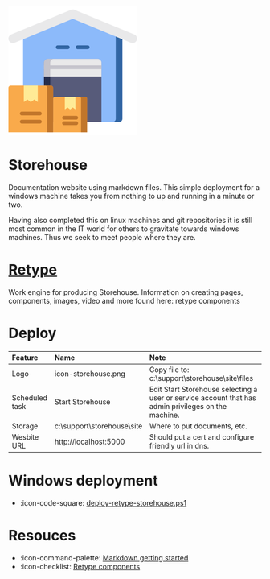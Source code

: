 ![image](images/icon-storehouse.png)

# Storehouse
Documentation website using markdown files. This simple deployment for a windows machine takes you from nothing to up and running in a minute or two.

Having also completed this on linux machines and git repositories it is still most common in the IT world for others to gravitate towards windows machines. Thus we seek to meet people where they are.

# [Retype](https://retype.com)
Work engine for producing Storehouse. Information on creating pages, components, images, video and more found here: retype components

# Deploy
|Feature|Name|Note|
|:---|:---|:---|
|Logo|icon-storehouse.png|Copy file to: c:\support\storehouse\site\files|
|Scheduled task|Start Storehouse|Edit Start Storehouse selecting a user or service account that has admin privileges on the machine.|
|Storage|c:\support\storehouse\site|Where to put documents, etc.|
|Wesbite URL|http://localhost:5000 |Should put a cert and configure friendly url in dns.|

# Windows deployment
- :icon-code-square: [deploy-retype-storehouse.ps1](deploy-retype-storehouse.ps1)

# Resouces
- :icon-command-palette: [Markdown getting started](https://www.markdownguide.org/getting-started/)
- :icon-checklist: [Retype components](https://retype.com/components/)
